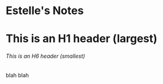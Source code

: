 # Estelle's Notes
# This is an H1 header (largest)
###### This is an H6 header (smallest)

blah blah